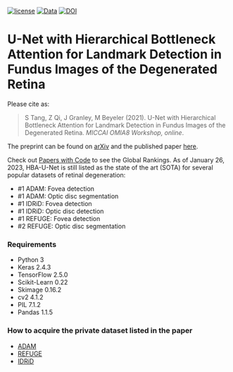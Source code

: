 [![license](https://img.shields.io/badge/License-BSD%203--Clause-blue.svg)](https://github.com/uwescience/pulse2percept/blob/master/LICENSE)
[![Data](https://img.shields.io/badge/data-osf.io-lightgrey.svg)](https://osf.io/s2udz/)
[![DOI](https://img.shields.io/badge/DOI-10.1145%2F3458709.3458982-orange)](https://doi.org/10.1007/978-3-030-87000-3_7)

# U-Net with Hierarchical Bottleneck Attention for Landmark Detection in Fundus Images of the Degenerated Retina

Please cite as:

> S Tang, Z Qi, J Granley, M Beyeler (2021). U-Net with Hierarchical Bottleneck Attention for Landmark Detection in Fundus Images of the Degenerated Retina. *MICCAI OMIA8 Workshop, online*.

The preprint can be found on [arXiv](https://arxiv.org/abs/2107.04721) and the published paper [here](https://doi.org/10.1007/978-3-030-87000-3_7).

Check out [Papers with Code](https://paperswithcode.com/paper/u-net-with-hierarchical-bottleneck-attention) to see the Global Rankings. As of January 26, 2023, HBA-U-Net is still listed as the state of the art (SOTA) for several popular datasets of retinal degeneration:

- #1 ADAM: Fovea detection
- #1 ADAM: Optic disc segmentation
- #1 IDRiD: Fovea detection
- #1 IDRiD: Optic disc detection
- #1 REFUGE: Fovea detection
- #2 REFUGE: Optic disc segmentation

### Requirements

- Python 3
- Keras 2.4.3
- TensorFlow 2.5.0
- Scikit-Learn 0.22
- Skimage 0.16.2
- cv2 4.1.2
- PIL 7.1.2
- Pandas 1.1.5

### How to acquire the private dataset listed in the paper

- [ADAM](https://amd.grand-challenge.org/)
- [REFUGE](https://refuge.grand-challenge.org/details/)
- [IDRiD](https://idrid.grand-challenge.org/)
